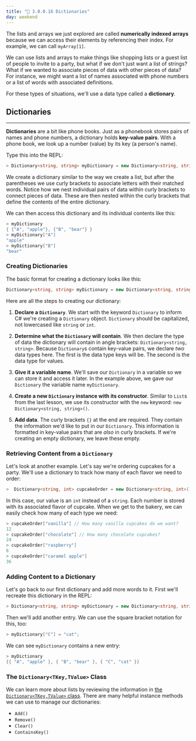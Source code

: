 ```yaml
---
title: "📓 3.0.0.16 Dictionaries"
day: weekend
---
```


The lists and arrays we just explored are called **numerically indexed arrays** because we can access their elements by referencing their index. For example, we can call `myArray[1]`.

We can use lists and arrays to make things like shopping lists or a guest list of people to invite to a party, but what if we don't just want a list of strings? What if we wanted to associate pieces of data with other pieces of data? For instance, we might want a list of names associated with phone numbers or a list of words with associated definitions.

For these types of situations, we'll use a data type called a **dictionary**.

## Dictionaries
---

**Dictionaries** are a bit like phone books. Just as a phonebook stores pairs of names and phone numbers, a dictionary holds **key-value pairs**. With a phone book, we look up a number (value) by its key (a person's name).

Type this into the REPL:

```csharp
> Dictionary<string, string> myDictionary = new Dictionary<string, string>() { {"A", "apple"}, {"B", "bear"} };
```

We create a dictionary similar to the way we create a list, but after the parentheses we use curly brackets to associate letters with their matched words. Notice how we nest individual pairs of data within curly brackets to connect pieces of data. These are then nested within the curly brackets that define the contents of the entire dictionary.

We can then access this dictionary and its individual contents like this:

```csharp
> myDictionary
{ {"A", "apple"}, {"B", "bear"} }
> myDictionary["A"]
"apple"
> myDictionary["B"]
"bear"
```

### Creating Dictionaries

The basic format for creating a dictionary looks like this:

```csharp
Dictionary<string, string> myDictionary = new Dictionary<string, string>() {};
```

Here are all the steps to creating our dictionary:

1. **Declare a `Dictionary`**. We start with the keyword `Dictionary` to inform C# we're creating a `Dictionary` object. `Dictionary` should be capitalized, not lowercased like `string` or `int`.

2. **Determine what the `Dictionary` will contain**. We then declare the type of data the dictionary will contain in angle brackets: `Dictionary<string, string>`. Because `Dictionary`s contain key-value pairs, we declare _two_ data types here. The first is the data type keys will be. The second is the data type for values.

3. **Give it a variable name**. We'll save our `Dictionary` in a variable so we can store it and access it later. In the example above, we gave our `Dictionary` the variable name `myDictionary`.

4. **Create a new `Dictionary` instance with its constructor**. Similar to `List`s from the last lesson, we use its constructor with the `new` keyword: `new Dictionary<string, string>()`.

5. **Add data**. The curly brackets `{}` at the end are required. They contain the information we'd like to put in our `Dictionary`. This information is formatted in key-value pairs that are _also_ in curly brackets. If we're creating an empty dictionary, we leave these empty.

### Retrieving Content from a `Dictionary`

Let's look at another example. Let's say we're ordering cupcakes for a party. We'll use a dictionary to track how many of each flavor we need to order:

```csharp
>  Dictionary<string, int> cupcakeOrder = new Dictionary<string, int>() { {"vanilla", 12}, {"chocolate", 24}, {"raspberry", 6}, {"caramel apple", 36} };
```

In this case, our value is an `int` instead of a `string`. Each number is stored with its associated flavor of cupcake. When we get to the bakery, we can easily check how many of each type we need:

```csharp
> cupcakeOrder["vanilla"] // How many vanilla cupcakes do we want?
12
> cupcakeOrder["chocolate"] // How many chocolate cupcakes?
24
> cupcakeOrder["raspberry"]
6
> cupcakeOrder["caramel apple"]
36
```

### Adding Content to a Dictionary

Let's go back to our first dictionary and add more words to it. First we'll recreate this dictionary in the REPL:

```csharp
> Dictionary<string, string> myDictionary = new Dictionary<string, string>() { {"A", "apple"}, {"B", "bear"} };
```

Then we'll add another entry. We can use the square bracket notation for this, too:

```csharp
> myDictionary["C"] = "cat";
```

We can see `myDictionary` contains a new entry:

```csharp
> myDictionary
{{ "A", "apple" }, { "B", "bear" }, { "C", "cat" }}
```

### The `Dictionary<TKey,TValue>` Class

We can learn more about lists by reviewing the information in [the `Dictionary<TKey,TValue>` class](https://learn.microsoft.com/en-us/dotnet/api/system.collections.generic.dictionary-2?view=net-6.0). There are many helpful instance methods we can use to manage our dictionaries:

* `Add()`
* `Remove()` 
* `Clear()`
* `ContainsKey()`
